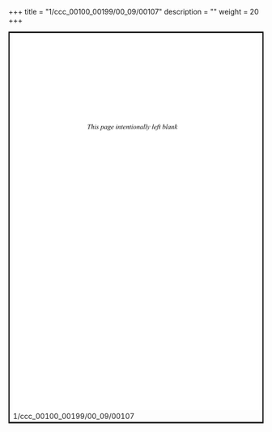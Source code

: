+++
title = "1/ccc_00100_00199/00_09/00107"
description = ""
weight = 20
+++

<table style="border:2px solid black;max-width:800px;max-height:800px;" 
><tr><td>
<img class="center-fit-jpg"
src="/jpg_/out_jpg_dbc_107.jpg">
1/ccc_00100_00199/00_09/00107
</img></td></tr></table>

